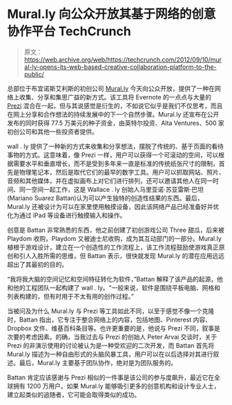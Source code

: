 # Mural.ly 向公众开放其基于网络的创意协作平台 TechCrunch

> 原文：<https://web.archive.org/web/https://techcrunch.com/2012/09/10/mural-ly-opens-its-web-based-creative-collaboration-platform-to-the-public/>

总部位于布宜诺斯艾利斯的初创公司 [Mural.ly](https://web.archive.org/web/20221007201148/http://mural.ly/) 今天向公众开放，提供了一种在网络上收集、分享和集思广益的新方式。该工具将 Evernote 的一点点与大量的 [Prezi](https://web.archive.org/web/20221007201148/http://prezi.com/) 混合在一起，但与其说感觉是衍生的，不如说它似乎是我们不仅思考，而且在网上分享和合作想法的持续发展中的下一个自然步骤。Mural.ly 还宣布在公开发布的同时获得 77.5 万美元的种子资金，由英特尔投资、Alta Ventures、500 家初创公司和其他一些投资者提供。

wall . ly 提供了一种新的方式来收集和分享想法，摆脱了传统的、基于页面的看待事物的方式。这意味着，像 Prezi 一样，用户可以获得一个可滚动的空间，可以根据需要水平和垂直增长，而不是受到多年来一直是标准的传统纸张尺寸的限制，首先是物理笔记本，然后是取代它们的最早的数字工具。用户可以抓取网站、照片、音频和其他媒体，并在虚拟画布上对它们进行排列，还可以邀请其他人在同一时间、同一空间一起工作，这是 Wallace . ly 创始人马里亚诺·苏亚雷斯·巴坦(Mariano Suarez Battan)认为可以产生独特的创造性结果的东西。最后，Mural.ly 还被设计为可以在家里使用触摸设备，因此该网络产品已经准备好并优化为通过 iPad 等设备进行触摸输入和操作。

创意是 Battan 非常熟悉的东西，他之前创建了初创游戏公司 Three 甜瓜，后来被 Playdom 收购，Playdom 又被迪士尼收购，成为其互动部门的一部分。Mural.ly 植根于游戏设计，建立在一个创造性的工作流程上，该工作流程鼓励使游戏真正原创和引人入胜所需的思维，但 Battan 表示，很快就发现 Mural.ly 的潜在应用远远超出了其最初的目的。

“我将我大脑的空间记忆和空间特征转化为软件，”Battan 解释了该产品的起源，他和他的工程团队一起构建了 wall . ly。“一般来说，软件是围绕平板电脑、网格和列表构建的，但有时用于不太有用的创作过程。”

当被问及为什么 Mural.ly 与 Prezi 等工具如此不同，以至于感觉不像一个克隆时，Battan 指出，它专注于整合网络上的内容，包括地图、Pinterest 内容、Dropbox 文件、维基百科条目等。也许更重要的是，他说与 Prezi 不同，叙事是次要的考虑因素。的确，当我过去与 Prezi 的创始人 Peter Arvai 交谈时，关于 Prezi 的非演示使用的讨论被认为是一种受欢迎的二次开发，而 Battan 首先将 Mural.ly 描述为一种自由形式的头脑风暴工具，用户可以在以后选择对其进行叙述。最后，Mural.ly 主要基于团队协作，绝对是为团队服务的。

Battan 肯定应该感谢与 Prezi 相似的一件事是该公司的参与度飙升，最近它在全球拥有 1200 万用户。如果 Mural.ly 能够吸引更多的创意机构和设计专业人士，建立起类似的追随者，它可能会取得类似的成功。